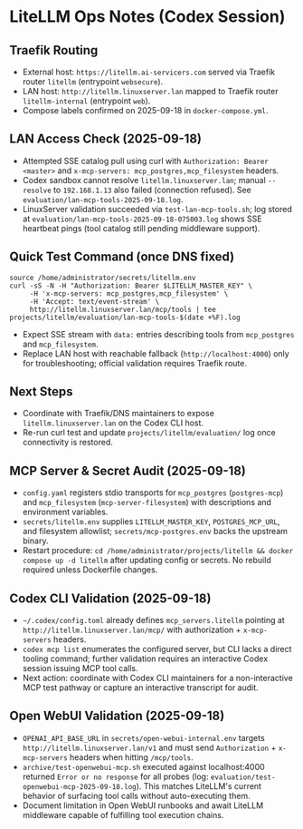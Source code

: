 # LiteLLM Ops Notes (Codex Session)

## Traefik Routing
- External host: `https://litellm.ai-servicers.com` served via Traefik router `litellm` (entrypoint `websecure`).
- LAN host: `http://litellm.linuxserver.lan` mapped to Traefik router `litellm-internal` (entrypoint `web`).
- Compose labels confirmed on 2025-09-18 in `docker-compose.yml`.

## LAN Access Check (2025-09-18)
- Attempted SSE catalog pull using curl with `Authorization: Bearer <master>` and `x-mcp-servers: mcp_postgres,mcp_filesystem` headers.
- Codex sandbox cannot resolve `litellm.linuxserver.lan`; manual `--resolve` to `192.168.1.13` also failed (connection refused). See `evaluation/lan-mcp-tools-2025-09-18.log`.
- LinuxServer validation succeeded via `test-lan-mcp-tools.sh`; log stored at `evaluation/lan-mcp-tools-2025-09-18-075003.log` shows SSE heartbeat pings (tool catalog still pending middleware support).

## Quick Test Command (once DNS fixed)
```
source /home/administrator/secrets/litellm.env
curl -sS -N -H "Authorization: Bearer $LITELLM_MASTER_KEY" \
     -H 'x-mcp-servers: mcp_postgres,mcp_filesystem' \
     -H 'Accept: text/event-stream' \
     http://litellm.linuxserver.lan/mcp/tools | tee projects/litellm/evaluation/lan-mcp-tools-$(date +%F).log
```
- Expect SSE stream with `data:` entries describing tools from `mcp_postgres` and `mcp_filesystem`.
- Replace LAN host with reachable fallback (`http://localhost:4000`) only for troubleshooting; official validation requires Traefik route.

## Next Steps
- Coordinate with Traefik/DNS maintainers to expose `litellm.linuxserver.lan` on the Codex CLI host.
- Re-run curl test and update `projects/litellm/evaluation/` log once connectivity is restored.

## MCP Server & Secret Audit (2025-09-18)
- `config.yaml` registers stdio transports for `mcp_postgres` (`postgres-mcp`) and `mcp_filesystem` (`mcp-server-filesystem`) with descriptions and environment variables.
- `secrets/litellm.env` supplies `LITELLM_MASTER_KEY`, `POSTGRES_MCP_URL`, and filesystem allowlist; `secrets/mcp-postgres.env` backs the upstream binary.
- Restart procedure: `cd /home/administrator/projects/litellm && docker compose up -d litellm` after updating config or secrets. No rebuild required unless Dockerfile changes.

## Codex CLI Validation (2025-09-18)
- `~/.codex/config.toml` already defines `mcp_servers.litellm` pointing at `http://litellm.linuxserver.lan/mcp/` with authorization + `x-mcp-servers` headers.
- `codex mcp list` enumerates the configured server, but CLI lacks a direct tooling command; further validation requires an interactive Codex session issuing MCP tool calls.
- Next action: coordinate with Codex CLI maintainers for a non-interactive MCP test pathway or capture an interactive transcript for audit.

## Open WebUI Validation (2025-09-18)
- `OPENAI_API_BASE_URL` in `secrets/open-webui-internal.env` targets `http://litellm.linuxserver.lan/v1` and must send `Authorization` + `x-mcp-servers` headers when hitting `/mcp/tools`.
- `archive/test-openwebui-mcp.sh` executed against localhost:4000 returned `Error or no response` for all probes (log: `evaluation/test-openwebui-mcp-2025-09-18.log`). This matches LiteLLM's current behavior of surfacing tool calls without auto-executing them.
- Document limitation in Open WebUI runbooks and await LiteLLM middleware capable of fulfilling tool execution chains.
